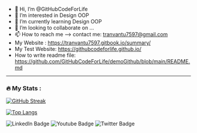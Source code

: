 - 👋 Hi, I’m @GitHubCodeForLife
- 👀 I’m interested in Design OOP
- 🌱 I’m currently learning Design OOP
- 💞️ I’m looking to collaborate on ...
- 📫 How to reach me --> contact me: tranvantu7597@gmail.com
- My Website : https://tranvantu7597.gitbook.io/summary/
- My Test Website: https://githubcodeforlife.github.io/
- How to write readme file: https://github.com/GitHubCodeForLife/demoGithub/blob/main/README.md

<!---
GitHubCodeForLife/GitHubCodeForLife is a ✨ special ✨ repository because its `README.md` (this file) appears on your GitHub profile.
You can click the Preview link to take a look at your changes.
--->

---

### :fire: My Stats :


[![GitHub Streak](http://github-readme-streak-stats.herokuapp.com?user=GitHubCodeForLife&theme=dark&background=000000)](https://git.io/streak-stats)

[![Top Langs](https://github-readme-stats.vercel.app/api/top-langs/?username=GitHubCodeForLife)](https://github.com/anuraghazra/github-readme-stats)


<img src="https://komarev.com/ghpvc/?username=GitHubCodeForLife&style=flat-square&color=blue" alt=""/>


<div id="badges">
  <img src="https://img.shields.io/badge/LinkedIn-blue?style=for-the-badge&logo=linkedin&logoColor=white" alt="LinkedIn Badge"/>
  <img src="https://img.shields.io/badge/YouTube-red?style=for-the-badge&logo=youtube&logoColor=white" alt="Youtube Badge"/>
  <img src="https://img.shields.io/badge/Twitter-blue?style=for-the-badge&logo=twitter&logoColor=white" alt="Twitter Badge"/>
</div>
